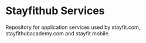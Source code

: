 Stayfithub Services
==============================================

Repository for application services used by stayfit.com, stayfithubacademy.com and stayfit mobile.
